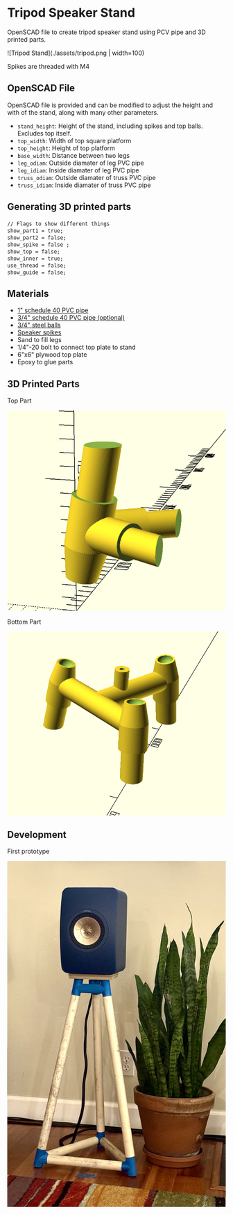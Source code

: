 # Tripod Speaker Stand

OpenSCAD file to create tripod speaker stand using PCV pipe and 3D printed parts.

![Tripod Stand](./assets/tripod.png | width=100)

Spikes are threaded with M4

## OpenSCAD File

OpenSCAD file is provided and can be modified to adjust the height and with of the stand, along with many other parameters.

- `stand_height`: Height of the stand, including spikes and top balls. Excludes top itself.
- `top_width`: Width of top square platform
- `top_height`: Height of top platform
- `base_width`: Distance between two legs
- `leg_odiam`: Outside diamater of leg PVC pipe
- `leg_idiam`: Inside diamater of leg PVC pipe
- `truss_odiam`: Outside diamater of truss PVC pipe
- `truss_idiam`: Inside diamater of truss PVC pipe

## Generating 3D printed parts

```
// Flags to show different things
show_part1 = true;
show_part2 = false;
show_spike = false ;
show_top = false;
show_inner = true;
use_thread = false;
show_guide = false;
```

## Materials

- [1" schedule 40 PVC pipe](https://www.amazon.com/gp/product/B085B4SGD1/)
- [3/4" schedule 40 PVC pipe (optional)](https://www.amazon.com/gp/product/B085B4Y5V6/)
- [3/4" steel balls](https://www.amazon.com/gp/product/B07D9SSKN8/)
- [Speaker spikes](https://www.amazon.com/gp/product/B09K3H8FD9/)
- Sand to fill legs
- 1/4"-20 bolt to connect top plate to stand
- 6"x6" plywood top plate
- Epoxy to glue parts

## 3D Printed Parts

Top Part

![Top](./assets/part1.png)

Bottom Part

![Bottom](./assets/part2.png)

## Development

First prototype

![First Prototype](./assets/prototype1.png)
